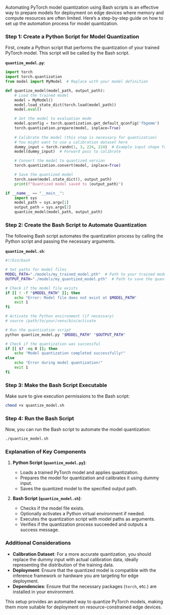 Automating PyTorch model quantization using Bash scripts is an effective way to prepare models for deployment on edge devices where memory and compute resources are often limited. Here’s a step-by-step guide on how to set up the automation process for model quantization.

### Step 1: Create a Python Script for Model Quantization

First, create a Python script that performs the quantization of your trained PyTorch model. This script will be called by the Bash script.

**`quantize_model.py`**:

```python
import torch
import torch.quantization
from model import MyModel  # Replace with your model definition

def quantize_model(model_path, output_path):
    # Load the trained model
    model = MyModel()
    model.load_state_dict(torch.load(model_path))
    model.eval()

    # Set the model to evaluation mode
    model.qconfig = torch.quantization.get_default_qconfig('fbgemm')
    torch.quantization.prepare(model, inplace=True)
    
    # Calibrate the model (this step is necessary for quantization)
    # You might want to use a calibration dataset here
    dummy_input = torch.randn(1, 3, 224, 224)  # Example input shape for a typical image
    model(dummy_input)  # Forward pass to calibrate

    # Convert the model to quantized version
    torch.quantization.convert(model, inplace=True)

    # Save the quantized model
    torch.save(model.state_dict(), output_path)
    print(f"Quantized model saved to {output_path}")

if __name__ == "__main__":
    import sys
    model_path = sys.argv[1]
    output_path = sys.argv[2]
    quantize_model(model_path, output_path)
```

### Step 2: Create the Bash Script to Automate Quantization

The following Bash script automates the quantization process by calling the Python script and passing the necessary arguments.

**`quantize_model.sh`**:

```bash
#!/bin/bash

# Set paths for model files
MODEL_PATH="./models/my_trained_model.pth"  # Path to your trained model
OUTPUT_PATH="./models/my_quantized_model.pth"  # Path to save the quantized model

# Check if the model file exists
if [[ ! -f "$MODEL_PATH" ]]; then
    echo "Error: Model file does not exist at $MODEL_PATH"
    exit 1
fi

# Activate the Python environment (if necessary)
# source /path/to/your/venv/bin/activate

# Run the quantization script
python quantize_model.py "$MODEL_PATH" "$OUTPUT_PATH"

# Check if the quantization was successful
if [[ $? -eq 0 ]]; then
    echo "Model quantization completed successfully!"
else
    echo "Error during model quantization!"
    exit 1
fi
```

### Step 3: Make the Bash Script Executable

Make sure to give execution permissions to the Bash script:

```bash
chmod +x quantize_model.sh
```

### Step 4: Run the Bash Script

Now, you can run the Bash script to automate the model quantization:

```bash
./quantize_model.sh
```

### Explanation of Key Components

1. **Python Script (`quantize_model.py`)**:
   - Loads a trained PyTorch model and applies quantization.
   - Prepares the model for quantization and calibrates it using dummy input.
   - Saves the quantized model to the specified output path.

2. **Bash Script (`quantize_model.sh`)**:
   - Checks if the model file exists.
   - Optionally activates a Python virtual environment if needed.
   - Executes the quantization script with model paths as arguments.
   - Verifies if the quantization process succeeded and outputs a success message.

### Additional Considerations

- **Calibration Dataset**: For a more accurate quantization, you should replace the dummy input with actual calibration data, ideally representing the distribution of the training data.
- **Deployment**: Ensure that the quantized model is compatible with the inference framework or hardware you are targeting for edge deployment.
- **Dependencies**: Ensure that the necessary packages (`torch`, etc.) are installed in your environment.

This setup provides an automated way to quantize PyTorch models, making them more suitable for deployment on resource-constrained edge devices.